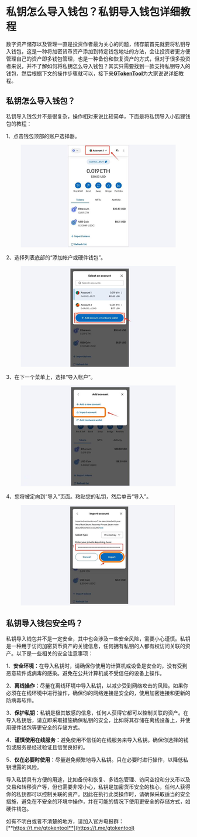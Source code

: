 # 私钥怎么导入钱包？私钥导入钱包详细教程

数字资产储存以及管理一直是投资作者最为关心的问题，储存前首先就要将私钥导入钱包，这是一种将加密货币资产添加到特定钱包地址的方法，会让投资者更方便管理自己的资产即多钱包管理，也是一种备份和恢复资产的方式，但对于很多投资者来说，并不了解如何将私钥怎么导入钱包？其实只需要找到一款支持私钥导入的钱包，然后根据下文的操作步骤就可以，接下来[**GTokenTool**](https://www.gtokentool.com)为大家说说详细教程。

## 私钥怎么导入钱包？

私钥导入钱包并不是很复杂，操作相对来说比较简单，下面是将私钥导入小狐狸钱包的教程：

1、点击钱包顶部的账户选择器。

<figure><img src="../.gitbook/assets/2023122714492618.jpg" alt=""><figcaption></figcaption></figure>

2、选择列表底部的“添加帐户或硬件钱包”。

<figure><img src="../.gitbook/assets/2023122714492618 (1).jpg" alt=""><figcaption></figcaption></figure>

3、在下一个菜单上，选择“导入帐户”。

<figure><img src="../.gitbook/assets/2023122714492618 (2).jpg" alt=""><figcaption></figcaption></figure>

4、您将被定向到“导入”页面。粘贴您的私钥，然后单击“导入”。

<figure><img src="../.gitbook/assets/2023122714492618 (3).jpg" alt=""><figcaption></figcaption></figure>

## 私钥导入钱包安全吗？

私钥导入钱包并不是一定安全，其中也会涉及一些安全风险，需要小心谨慎。私钥是一种用于访问加密货币资产的关键信息，任何拥有私钥的人都有权访问关联的资产。以下是一些相关的安全注意事项：

1、**安全环境：**&#x5728;导入私钥时，请确保你使用的计算机或设备是安全的，没有受到恶意软件或病毒的感染。避免在公共计算机或不受信任的设备上操作。

2、**离线操作：**&#x5C3D;量在离线环境中导入私钥，以减少受到网络攻击的风险。如果你必须在在线环境中进行操作，确保你的网络连接是安全的，使用加密连接和更新的防病毒软件。

3、**保护私钥：**&#x79C1;钥是极其敏感的信息，任何人获得它都可以控制关联的资产。在导入私钥后，请立即采取措施确保私钥的安全，比如将其存储在离线设备上，并使用硬件钱包等更安全的存储方式。

4、**谨慎使用在线服务：**&#x907F;免使用不信任的在线服务来导入私钥。确保你选择的钱包或服务是经过验证且信誉良好的。

5、**仅在必要时使用：**&#x5C3D;量避免频繁地导入私钥。只在必要时进行操作，以降低私钥泄露的风险。

导入私钥具有方便的用途，比如备份和恢复、多钱包管理、访问空投和分叉币以及交易和转移资产等，但也需要非常小心，私钥是加密货币安全的核心，任何人获得你的私钥都可以控制关联的资产。因此在执行此类操作时，请确保采取适当的安全措施，避免在不安全的环境中操作，并在可能的情况下使用更安全的存储方式，如硬件钱包。

如有不明白或者不清楚的地方，请加入官方电报群：[**https://t.me/gtokentool**](https://t.me/gtokentool)
